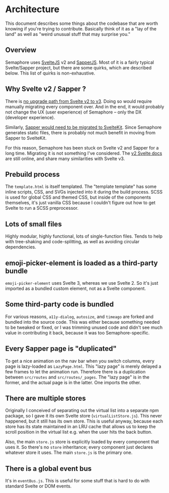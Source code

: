 # Architecture

This document describes some things about the codebase that are worth knowing if you're trying to contribute.
Basically think of it as a "lay of the land" as well as "weird unusual stuff that may surprise you."

## Overview

Semaphore uses [SvelteJS](https://svelte.technology) v2 and [SapperJS](https://sapper.svelte.technology). Most of it is a fairly typical Svelte/Sapper project, but there
are some quirks, which are described below. This list of quirks is non-exhaustive.

## Why Svelte v2 / Sapper ?

There is [no upgrade path from Svelte v2 to v3](https://github.com/sveltejs/svelte/issues/2462). Doing so would require manually migrating every component over. And in the end, it would probably not change the UX (user experience) of Semaphore – only the DX (developer experience).

Similarly, [Sapper would need to be migrated to SvelteKit](https://kit.svelte.dev/docs/migrating). Since Semaphore generates static files, there is probably not much benefit in moving from Sapper to SvelteKit.

For this reason, Semaphore has been stuck on Svelte v2 and Sapper for a long time. Migrating it is not something I've considered. The [v2 Svelte docs](https://v2.svelte.dev/) are still online, and share many similarities with Svelte v3.

## Prebuild process

The `template.html` is itself templated. The "template template" has some inline scripts, CSS, and SVGs
injected into it during the build process. SCSS is used for global CSS and themed CSS, but inside of the
components themselves, it's just vanilla CSS because I couldn't figure out how to get Svelte to run a SCSS
preprocessor.

## Lots of small files

Highly modular, highly functional, lots of single-function files. Tends to help with tree-shaking and
code-splitting, as well as avoiding circular dependencies.

## emoji-picker-element is loaded as a third-party bundle

`emoji-picker-element` uses Svelte 3, whereas we use Svelte 2. So it's just imported
as a bundled custom element, not as a Svelte component.

## Some third-party code is bundled

For various reasons, `a11y-dialog`, `autosize`, and `timeago` are forked and bundled into the source code.
This was either because something needed to be tweaked or fixed, or I was trimming unused code and didn't
see much value in contributing it back, because it was too Semaphore-specific.

## Every Sapper page is "duplicated"

To get a nice animation on the nav bar when you switch columns, every page is lazy-loaded as `LazyPage.html`.
This "lazy page" is merely delayed a few frames to let the animation run. Therefore there is a duplication
between `src/routes` and `src/routes/_pages`. The "lazy page" is in the former, and the actual page is in the
latter. One imports the other.

## There are multiple stores

Originally I conceived of separating out the virtual list into a separate npm package, so I gave it its
own Svelte store (`virtualListStore.js`). This never happened, but it still has its own store. This is useful
anyway, because each store has its state maintained in an LRU cache that allows us to keep the scroll position
in the virtual list e.g. when the user hits the back button.

Also, the main `store.js` store is explicitly
loaded by every component that uses it. So there's no `store` inheritance; every component just declares
whatever store it uses. The main `store.js` is the primary one.

## There is a global event bus

It's in `eventBus.js`. This is useful for some stuff that is hard to do with standard Svelte or DOM events.
